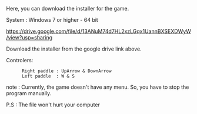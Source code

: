 Here, you can download the installer for the game.



System : Windows 7 or higher - 64 bit

https://drive.google.com/file/d/13ANuM74d7HL2xzLGqx1UannBXSEXDWyW/view?usp=sharing

Download the installer from the google drive link above.

Controlers:

          Right paddle : UpArrow & DownArrow
          Left paddle  : W & S
note : Currently, the game doesn't have any menu. So, you have to stop the program manually.

P.S : The file won't hurt your computer
